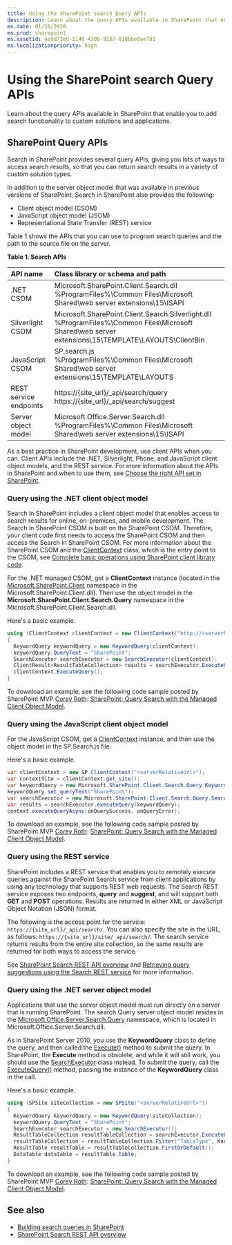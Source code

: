```yaml
---
title: Using the SharePoint search Query APIs
description: Learn about the query APIs available in SharePoint that enable you to add search functionality to custom solutions and applications.
ms.date: 01/16/2020
ms.prod: sharepoint
ms.assetid: ae9d73ed-1140-430b-9287-01dbbe8ae7d1
ms.localizationpriority: high
---
```


# Using the SharePoint search Query APIs

Learn about the query APIs available in SharePoint that enable you to add search functionality to custom solutions and applications.

## SharePoint Query APIs

Search in SharePoint provides several query APIs, giving you lots of ways to access search results, so that you can return search results in a variety of custom solution types.

In addition to the server object model that was available in previous versions of SharePoint, Search in SharePoint also provides the following:

- Client object model (CSOM)
- JavaScript object model (JSOM)
- Representational State Transfer (REST) service

Table 1 shows the APIs that you can use to program search queries and the path to the source file on the server.

**Table 1. Search APIs**

|**API name**|**Class library or schema and path**|
|:-----|:-----|
|.NET CSOM  <br/> |Microsoft.SharePoint.Client.Search.dll <br/>%ProgramFiles%\\Common Files\\Microsoft Shared\\web server extensions\\15\\ISAPI  <br/> |
|Silverlight CSOM  <br/> |Microsoft.SharePoint.Client.Search.Silverlight.dll <br/>%ProgramFiles%\\Common Files\\Microsoft Shared\\web server extensions\\15\\TEMPLATE\\LAYOUTS\\ClientBin  <br/> |
|JavaScript CSOM  <br/> |SP.search.js <br/>%ProgramFiles%\\Common Files\\Microsoft Shared\\web server extensions\\15\\TEMPLATE\\LAYOUTS  <br/> |
|REST service endpoints  <br/> |https://{site_url}/_api/search/query <br/>https://{site_url}/_api/search/suggest  <br/> |
|Server object model  <br/> |Microsoft.Office.Server.Search.dll <br/>%ProgramFiles%\\Common Files\\Microsoft Shared\\web server extensions\\15\\ISAPI  <br/> |

As a best practice in SharePoint development, use client APIs when you can. Client APIs include the .NET, Silverlight, Phone, and JavaScript client object models, and the REST service. For more information about the APIs in SharePoint and when to use them, see  [Choose the right API set in SharePoint](choose-the-right-api-set-in-sharepoint.md).

### Query using the .NET client object model

Search in SharePoint includes a client object model that enables access to search results for online, on-premises, and mobile development. The Search in SharePoint CSOM is built on the SharePoint CSOM. Therefore, your client code first needs to access the SharePoint CSOM and then access the Search in SharePoint CSOM. For more information about the SharePoint CSOM and the [ClientContext](https://msdn.microsoft.com/library/Microsoft.SharePoint.Client.ClientContext.aspx) class, which is the entry point to the CSOM, see [Complete basic operations using SharePoint client library code](../sp-add-ins/complete-basic-operations-using-sharepoint-client-library-code.md).

For the .NET managed CSOM, get a **ClientContext** instance (located in the [Microsoft.SharePoint.Client](https://msdn.microsoft.com/library/Microsoft.SharePoint.Client.aspx) namespace in the Microsoft.SharePoint.Client.dll). Then use the object model in the **Microsoft.SharePoint.Client.Search.Query** namespace in the Microsoft.SharePoint.Client.Search.dll.

Here's a basic example.

```csharp
using (ClientContext clientContext = new ClientContext("http://<serverName>/sites/<siteCollectionPath>"))
{
  KeywordQuery keywordQuery = new KeywordQuery(clientContext);
  keywordQuery.QueryText = "SharePoint";
  SearchExecutor searchExecutor = new SearchExecutor(clientContext);
  ClientResult<ResultTableCollection> results = searchExecutor.ExecuteQuery(keywordQuery);
  clientContext.ExecuteQuery();
}
```

To download an example, see the following code sample posted by SharePoint MVP [Corey Roth](http://www.dotnetmafia.com/blogs/dotnettipoftheday/archive/2012/09/10/how-to-query-search-with-the-sharepoint-2013-client-object-model.aspx): [SharePoint: Query Search with the Managed Client Object Model](https://github.com/microsoftarchive/msdn-code-gallery-community-s-z/tree/master/SharePoint%202013%20Query%20Search%20with%20the%20Managed%20Client%20Object%20Model).

### Query using the JavaScript client object model

For the JavaScript CSOM, get a  [ClientContext](https://msdn.microsoft.com/library/Microsoft.SharePoint.Client.ClientContext.aspx) instance, and then use the object model in the SP.Search.js file.

Here's a basic example.

```csharp
var clientContext = new SP.ClientContext("<serverRelativeUrl>");
var contextSite = clientContext.get_site();
var keywordQuery = new Microsoft.SharePoint.Client.Search.Query.KeywordQuery(clientContext);
keywordQuery.set_queryText("SharePoint");
var searchExecutor = new Microsoft.SharePoint.Client.Search.Query.SearchExecutor(clientContext);
var results = searchExecutor.executeQuery(keywordQuery);
context.executeQueryAsync(onQuerySuccess, onQueryError);
```

To download an example, see the following code sample posted by SharePoint MVP [Corey Roth](http://www.dotnetmafia.com/blogs/dotnettipoftheday/archive/2012/09/10/how-to-query-search-with-the-sharepoint-2013-client-object-model.aspx): [SharePoint: Query Search with the Managed Client Object Model](https://github.com/microsoftarchive/msdn-code-gallery-community-s-z/tree/master/SharePoint%202013%20Query%20Search%20with%20the%20Managed%20Client%20Object%20Model).

### Query using the REST service

SharePoint includes a REST service that enables you to remotely execute queries against the SharePoint Search service from client applications by using any technology that supports REST web requests. The Search REST service exposes two endpoints, **query** and **suggest**, and will support both **GET** and **POST** operations. Results are returned in either XML or JavaScript Object Notation (JSON) format.

The following is the access point for the service:  `https://{site_url}/_api/search/`. You can also specify the site in the URL, as follows:  `https://{site_url}/site/_api/search/`. The search service returns results from the entire site collection, so the same results are returned for both ways to access the service.

See [SharePoint Search REST API overview](sharepoint-search-rest-api-overview.md) and [Retrieving query suggestions using the Search REST service](retrieving-query-suggestions-using-the-search-rest-service.md) for more information.

### Query using the .NET server object model

Applications that use the server object model must run directly on a server that is running SharePoint. The search Query server object model resides in the  [Microsoft.Office.Server.Search.Query](/previous-versions/office/sharepoint-server/ms559899(v=office.15)) namespace, which is located in Microsoft.Office.Server.Search.dll.

As in SharePoint Server 2010, you use the  **KeywordQuery** class to define the query, and then called the [Execute()](/previous-versions/office/sharepoint-server/ms562867(v=office.15)) method to submit the query. In SharePoint, the **Execute** method is obsolete, and while it will still work, you should use the [SearchExecutor](/previous-versions/office/sharepoint-server/jj277656(v=office.15)) class instead. To submit the query, call the [ExecuteQuery()](/previous-versions/office/sharepoint-server/jj517659(v=office.15)) method, passing the instance of the **KeywordQuery** class in the call.

Here's a basic example.

```csharp
using (SPSite siteCollection = new SPSite("<serverRelativeUrl>"))
{
  KeywordQuery keywordQuery = new KeywordQuery(siteCollection);
  keywordQuery.QueryText = "SharePoint";
  SearchExecutor searchExecutor = new SearchExecutor();
  ResultTableCollection resultTableCollection = searchExecutor.ExecuteQuery(keywordQuery);
  resultTableCollection = resultTableCollection.Filter("TableType", KnownTableTypes.RelevantResults);
  ResultTable resultTable = resultTableCollection.FirstOrDefault();
  DataTable dataTable = resultTable.Table;
}
```

To download an example, see the following code sample posted by SharePoint MVP [Corey Roth](http://www.dotnetmafia.com/blogs/dotnettipoftheday/archive/2012/09/10/how-to-query-search-with-the-sharepoint-2013-client-object-model.aspx): [SharePoint: Query Search with the Managed Client Object Model](https://github.com/microsoftarchive/msdn-code-gallery-community-s-z/tree/master/SharePoint%202013%20Query%20Search%20with%20the%20Managed%20Client%20Object%20Model).

## See also

- [Building search queries in SharePoint](building-search-queries-in-sharepoint.md)
- [SharePoint Search REST API overview](sharepoint-search-rest-api-overview.md)
